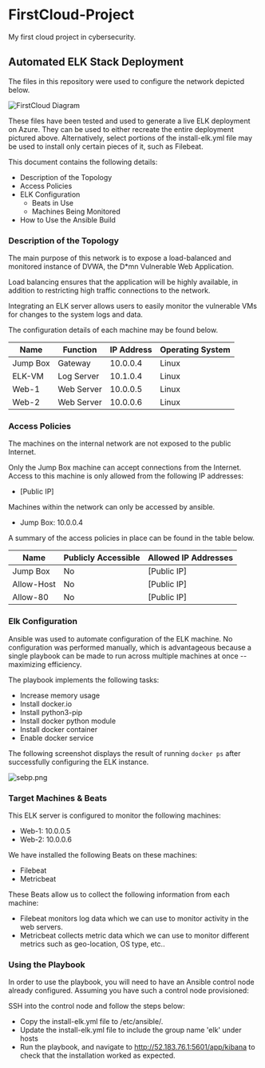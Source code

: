 # FirstCloud-Project
My first cloud project in cybersecurity.

## Automated ELK Stack Deployment

The files in this repository were used to configure the network depicted below.

![FirstCloud Diagram](https://github.com/kjo024/FirstCloud-Project/blob/main/Diagrams/FirstCloud-Diagram.png)

These files have been tested and used to generate a live ELK deployment on Azure. They can be used to either recreate the entire deployment pictured above. Alternatively, select portions of the install-elk.yml file may be used to install only certain pieces of it, such as Filebeat.

This document contains the following details:
- Description of the Topology
- Access Policies
- ELK Configuration
  - Beats in Use
  - Machines Being Monitored
- How to Use the Ansible Build


### Description of the Topology

The main purpose of this network is to expose a load-balanced and monitored instance of DVWA, the D*mn Vulnerable Web Application.

Load balancing ensures that the application will be highly available, in addition to restricting high traffic connections to the network.

Integrating an ELK server allows users to easily monitor the vulnerable VMs for changes to the system logs and data.

The configuration details of each machine may be found below.

| Name     | Function | IP Address | Operating System |
|----------|----------|------------|------------------|
| Jump Box | Gateway  | 10.0.0.4   | Linux            |
|  ELK-VM  |Log Server| 10.1.0.4   | Linux            |
|   Web-1  |Web Server| 10.0.0.5   | Linux            |
|   Web-2  |Web Server| 10.0.0.6   | Linux            |

### Access Policies

The machines on the internal network are not exposed to the public Internet. 

Only the Jump Box machine can accept connections from the Internet. Access to this machine is only allowed from the following IP addresses:
- [Public IP]

Machines within the network can only be accessed by ansible.
- Jump Box: 10.0.0.4

A summary of the access policies in place can be found in the table below.

| Name     | Publicly Accessible | Allowed IP Addresses |
|----------|---------------------|----------------------|
| Jump Box | No                  | [Public IP]          |
|Allow-Host| No                  | [Public IP]          |
| Allow-80 | No                  | [Public IP]          |

### Elk Configuration

Ansible was used to automate configuration of the ELK machine. No configuration was performed manually, which is advantageous because a single playbook can be made to run across multiple machines at once -- maximizing efficiency.

The playbook implements the following tasks:
- Increase memory usage
- Install docker.io
- Install python3-pip
- Install docker python module
- Install docker container
- Enable docker service

The following screenshot displays the result of running `docker ps` after successfully configuring the ELK instance.

![sebp.png](https://github.com/kjo024/FirstCloud-Project/blob/main/Images/sebp.png)

### Target Machines & Beats
This ELK server is configured to monitor the following machines:
- Web-1: 10.0.0.5
- Web-2: 10.0.0.6

We have installed the following Beats on these machines:
- Filebeat
- Metricbeat

These Beats allow us to collect the following information from each machine:
- Filebeat monitors log data which we can use to monitor activity in the web servers.
- Metricbeat collects metric data which we can use to monitor different metrics such as geo-location, OS type, etc..

### Using the Playbook
In order to use the playbook, you will need to have an Ansible control node already configured. Assuming you have such a control node provisioned: 

SSH into the control node and follow the steps below:
- Copy the install-elk.yml file to /etc/ansible/.
- Update the install-elk.yml file to include the group name 'elk' under hosts
- Run the playbook, and navigate to http://52.183.76.1:5601/app/kibana to check that the installation worked as expected.
